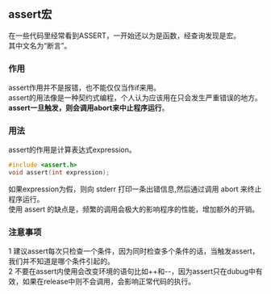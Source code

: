 ## assert宏
在一些代码里经常看到ASSERT，一开始还以为是函数，经查询发现是宏。  
其中文名为“断言”。   
### 作用
assert作用并不是报错，也不能仅仅当作if来用。  
assert的用法像是一种契约式编程，个人认为应该用在只会发生严重错误的地方。   
**assert一旦触发，则会调用abort来中止程序运行**。  
### 用法
assert的作用是计算表达式expression。   
```c
#include <assert.h>   
void assert(int expression);   
```   
如果expression为假，则向 stderr 打印一条出错信息,然后通过调用 abort 来终止程序运行。  
使用 assert 的缺点是，频繁的调用会极大的影响程序的性能，增加额外的开销。   
### 注意事项
1 建议assert每次只检查一个条件，因为同时检查多个条件的话，当触发assert，我们并不知道是哪个条件引起的。   
2 不要在assert内使用会改变环境的语句比如++和--，因为assert只在dubug中有效，如果在release中则不会调用，会影响正常代码的执行。   